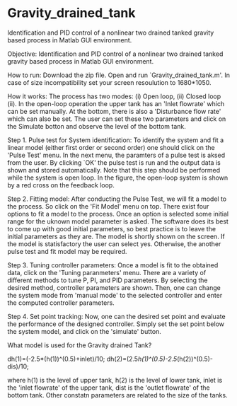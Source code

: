 # Gravity_drained_tank
Identification and PID control of a nonlinear two drained tanked gravity based process in Matlab GUI environment. 



Objective: Identification and PID control of a nonlinear two drained tanked gravity based process in Matlab GUI environment. 

How to run: Download the zip file. Open and run `Gravity_drained_tank.m'. In case of size incompatibility set your screen resoulution to 1680*1050. 

How it works: The process has two modes: (i) Open loop, (ii) Closed loop (ii). In the open-loop operation the upper tank has an 'Inlet flowrate' which can be set manually. 
At the bottom, there is also a 'Disturbance flow rate' which can also be set. The user can set these two parameters and click on the Simulate botton and observe the level of 
the bottom tank. 

Step 1. Pulse test for System identification: To identify the system and fit a linear model (either first order or second order) one should click on the 'Pulse Test' menu.
In the next menu, the paramters of a pulse test is aksed from the user. By clicking `OK' the pulse test is run and the output data is shown and stored automatically. 
Note that this step should be performed while the system is open loop. In the figure, the open-loop system is shown by a red cross on the feedback loop.

Step 2. Fitting model: After conducting the Pulse Test, we will fit a model to the process. So click on the 'Fit Model' menu on top. 
There exist four options to fit a model to the process. Once an option is selected some initial range for the uknown model parameter is asked. 
The software does its best to come up with good initial parameters, so best practice is to leave the initial parameters as they are. 
The model is shortly shown on the screen. If the model is statisfactory the user can select yes. Otherwise, the another pulse test and fit model may be required. 

Step 3. Tuning controller parameters: Once a model is fit to the obtained data, click on the 'Tuning paranmeters' menu. 
There are a variety of different methods to tune P, PI, and PID parameters. By selecting the desired method, controller parameters are shown. 
Then, one can change the system mode from 'manual mode' to the selected controller and enter the computed controller parameters. 

Step 4. Set point tracking: Now, one can the desired set point and evaluate the performance of the designed controller. 
Simply set the set point below the system model, and click on the 'simulate' button. 


What model is used for the Gravity drained Tank? 

dh(1)=(-2.5*(h(1))^(0.5)+inlet)/10;
dh(2)=(2.5*h(1)^(0.5)-2.5*(h(2))^(0.5)-dis)/10;

where h(1) is the level of upper tank, h(2) is the level of lower tank, inlet is the 'inlet flowrate' of the upper tank, dist is the 'outlet flowrate' of the bottom tank.
Other constatn parameters are related to the size of the tanks. 

